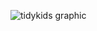 ![tidykids graphic](https://github.com/charlie-gallagher/tidy-tuesday/blob/master/tidykids/tidykids.png)
